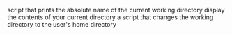 script that prints the absolute name of the current working directory
display the contents of your current directory
a script that changes the working directory to the user's home directory
